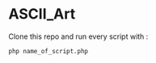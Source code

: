 # ASCII_Art

<p>Clone this repo and run every script with :</p>
<code>php name_of_script.php</code>
